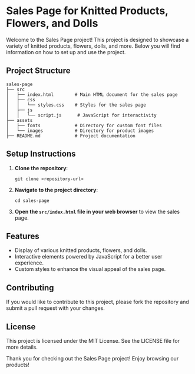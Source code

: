 # Sales Page for Knitted Products, Flowers, and Dolls

Welcome to the Sales Page project! This project is designed to showcase a variety of knitted products, flowers, dolls, and more. Below you will find information on how to set up and use the project.

## Project Structure

```
sales-page
├── src
│   ├── index.html        # Main HTML document for the sales page
│   ├── css
│   │   └── styles.css    # Styles for the sales page
│   ├── js
│   │   └── script.js      # JavaScript for interactivity
├── assets
│   ├── fonts             # Directory for custom font files
│   └── images            # Directory for product images
├── README.md             # Project documentation
```

## Setup Instructions

1. **Clone the repository**:
   ```
   git clone <repository-url>
   ```

2. **Navigate to the project directory**:
   ```
   cd sales-page
   ```

3. **Open the `src/index.html` file in your web browser** to view the sales page.

## Features

- Display of various knitted products, flowers, and dolls.
- Interactive elements powered by JavaScript for a better user experience.
- Custom styles to enhance the visual appeal of the sales page.

## Contributing

If you would like to contribute to this project, please fork the repository and submit a pull request with your changes.

## License

This project is licensed under the MIT License. See the LICENSE file for more details.

Thank you for checking out the Sales Page project! Enjoy browsing our products!